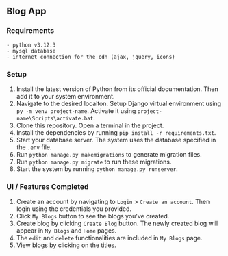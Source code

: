 ## Blog App

### Requirements
```
- python v3.12.3
- mysql database
- internet connection for the cdn (ajax, jquery, icons)
```

### Setup
1. Install the latest version of Python from its official documentation. Then add it to your system environment.
2. Navigate to the desired locaiton. Setup Django virtual environment using `py -m venv project-name`. Activate it using `project-name\Scripts\activate.bat`.
3. Clone this repository. Open a terminal in the project.
4. Install the dependencies by running `pip install -r requirements.txt`.
5. Start your database server. The system uses the database specified in the `.env` file.
6. Run `python manage.py makemigrations` to generate migration files.
7. Run `python manage.py migrate` to run these migrations.
8. Start the system by running `python manage.py runserver`.

### UI / Features Completed
1. Create an account by navigating to `Login` > `Create an account`. Then login using the credentials you provided.
2. Click `My Blogs` button to see the blogs you've created.
3. Create blog by clicking `Create Blog` button. The newly created blog will appear in `My Blogs` and `Home` pages.
4. The `edit` and `delete` functionalities are included in `My Blogs` page.
5. View blogs by clicking on the titles.

